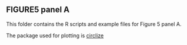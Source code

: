 ## FIGURE5 panel A

This folder contains the R scripts and example files for Figure 5 panel A.

The package used for plotting is [circlize](https://github.com/jokergoo/circlize)